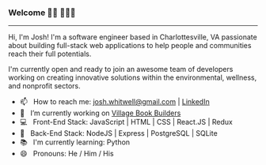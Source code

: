 ### Welcome 👋🏼 🧑🏼‍💻
_______________________________________________________________________________________________________________________

Hi, I'm Josh! I'm a software engineer based in Charlottesville, VA passionate about building full-stack web applications to help people and communities reach their full potentials. 

I'm currently open and ready to join an awesome team of developers working on creating innovative solutions within the environmental, wellness, and nonprofit sectors.

- 📫 &nbsp; How to reach me: josh.whitwell@gmail.com | [LinkedIn](https://www.linkedin.com/in/joshuawhitwell/)
- 🔭 &nbsp; I’m currently working on [Village Book Builders](https://github.com/Lambda-School-Labs/village-book-builders-fe-b)
- 💻 &nbsp; Front-End Stack: JavaScript | HTML | CSS | React.JS | Redux
- 📡 &nbsp; Back-End Stack: NodeJS | Express | PostgreSQL | SQLite
- 📚 &nbsp; I'm currently learning: Python 
- 😄 &nbsp; Pronouns: He / Him / His
